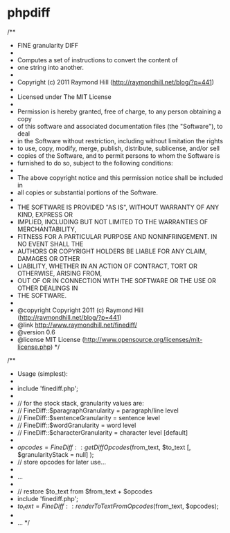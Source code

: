 # phpdiff

/**
* FINE granularity DIFF
*
* Computes a set of instructions to convert the content of
* one string into another.
*
* Copyright (c) 2011 Raymond Hill (http://raymondhill.net/blog/?p=441)
*
* Licensed under The MIT License
* 
* Permission is hereby granted, free of charge, to any person obtaining a copy
* of this software and associated documentation files (the "Software"), to deal
* in the Software without restriction, including without limitation the rights
* to use, copy, modify, merge, publish, distribute, sublicense, and/or sell
* copies of the Software, and to permit persons to whom the Software is
* furnished to do so, subject to the following conditions:
*
* The above copyright notice and this permission notice shall be included in
* all copies or substantial portions of the Software.
*
* THE SOFTWARE IS PROVIDED "AS IS", WITHOUT WARRANTY OF ANY KIND, EXPRESS OR
* IMPLIED, INCLUDING BUT NOT LIMITED TO THE WARRANTIES OF MERCHANTABILITY,
* FITNESS FOR A PARTICULAR PURPOSE AND NONINFRINGEMENT. IN NO EVENT SHALL THE
* AUTHORS OR COPYRIGHT HOLDERS BE LIABLE FOR ANY CLAIM, DAMAGES OR OTHER
* LIABILITY, WHETHER IN AN ACTION OF CONTRACT, TORT OR OTHERWISE, ARISING FROM,
* OUT OF OR IN CONNECTION WITH THE SOFTWARE OR THE USE OR OTHER DEALINGS IN
* THE SOFTWARE.
*
* @copyright Copyright 2011 (c) Raymond Hill (http://raymondhill.net/blog/?p=441)
* @link http://www.raymondhill.net/finediff/
* @version 0.6
* @license MIT License (http://www.opensource.org/licenses/mit-license.php)
*/

/**
* Usage (simplest):
*
*   include 'finediff.php';
*
*   // for the stock stack, granularity values are:
*   // FineDiff::$paragraphGranularity = paragraph/line level
*   // FineDiff::$sentenceGranularity = sentence level
*   // FineDiff::$wordGranularity = word level
*   // FineDiff::$characterGranularity = character level [default]
*
*   $opcodes = FineDiff::getDiffOpcodes($from_text, $to_text [, $granularityStack = null] );
*   // store opcodes for later use...
*
*   ...
*
*   // restore $to_text from $from_text + $opcodes
*   include 'finediff.php';
*   $to_text = FineDiff::renderToTextFromOpcodes($from_text, $opcodes);
*
*   ...
*/
